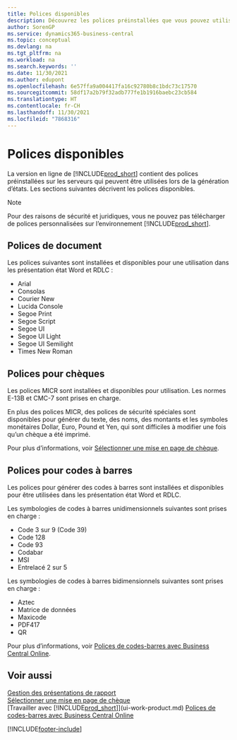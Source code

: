 ```yaml
---
title: Polices disponibles
description: Découvrez les polices préinstallées que vous pouvez utiliser pour vos rapports externes.
author: SorenGP
ms.service: dynamics365-business-central
ms.topic: conceptual
ms.devlang: na
ms.tgt_pltfrm: na
ms.workload: na
ms.search.keywords: ''
ms.date: 11/30/2021
ms.author: edupont
ms.openlocfilehash: 6e57ffa9a004417fa16c92780b8c1bdc73c17570
ms.sourcegitcommit: 58df17a2b79f32adb777fe1b1916baebc23cb584
ms.translationtype: HT
ms.contentlocale: fr-CH
ms.lasthandoff: 11/30/2021
ms.locfileid: "7868316"
---
```

# <a name="available-fonts"></a>Polices disponibles

La version en ligne de [!INCLUDE[prod_short](includes/prod_short.md)] contient des polices préinstallées sur les serveurs qui peuvent être utilisées lors de la génération d’états. Les sections suivantes décrivent les polices disponibles.

> [!NOTE]
> Pour des raisons de sécurité et juridiques, vous ne pouvez pas télécharger de polices personnalisées sur l’environnement [!INCLUDE[prod_short](includes/prod_short.md)].

## <a name="document-fonts"></a>Polices de document

Les polices suivantes sont installées et disponibles pour une utilisation dans les présentation état Word et RDLC :

* Arial
* Consolas
* Courier New
* Lucida Console
* Segoe Print
* Segoe Script
* Segoe UI
* Segoe UI Light
* Segoe UI Semilight
* Times New Roman

## <a name="fonts-for-checks"></a>Polices pour chèques

Les polices MICR sont installées et disponibles pour utilisation. Les normes E-13B et CMC-7 sont prises en charge.  

En plus des polices MICR, des polices de sécurité spéciales sont disponibles pour générer du texte, des noms, des montants et les symboles monétaires Dollar, Euro, Pound et Yen, qui sont difficiles à modifier une fois qu’un chèque a été imprimé.  

Pour plus d’informations, voir [Sélectionner une mise en page de chèque](finance-how-define-check-layouts.md).  

## <a name="fonts-for-barcodes"></a>Polices pour codes à barres
Les polices pour générer des codes à barres sont installées et disponibles pour être utilisées dans les présentation état Word et RDLC.

Les symbologies de codes à barres unidimensionnels suivantes sont prises en charge :
* Code 3 sur 9 (Code 39)
* Code 128
* Code 93
* Codabar
* MSI
* Entrelacé 2 sur 5

Les symbologies de codes à barres bidimensionnels suivantes sont prises en charge :
* Aztec
* Matrice de données
* Maxicode
* PDF417
* QR

Pour plus d′informations, voir [Polices de codes-barres avec Business Central Online](/dynamics365/business-central/dev-itpro/developer/devenv-report-barcode-fonts).

## <a name="see-also"></a>Voir aussi

[Gestion des présentations de rapport](ui-manage-report-layouts.md)  
[Sélectionner une mise en page de chèque](finance-how-define-check-layouts.md)  
[Travailler avec [!INCLUDE[prod_short](includes/prod_short.md)]](ui-work-product.md)
[Polices de codes-barres avec Business Central Online](/dynamics365/business-central/dev-itpro/developer/devenv-report-barcode-fonts)

[!INCLUDE[footer-include](includes/footer-banner.md)]

